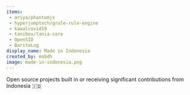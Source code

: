 ```yaml
---
items:
 - ariya/phantomjs
 - hyperjumptech/grule-rule-engine
 - kawalcovid19
 - tanibox/tania-core
 - OpenSID
 - BaritoLog
display_name: Made in Indonesia
created_by: mabdh
image: made-in-indonesia.png
---
```

Open source projects built in or receiving significant contributions from Indonesia :indonesia:
